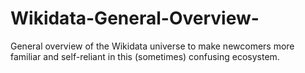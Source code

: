 # Wikidata-General-Overview-
General overview of the Wikidata universe to make newcomers more familiar and self-reliant in this (sometimes) confusing ecosystem.
